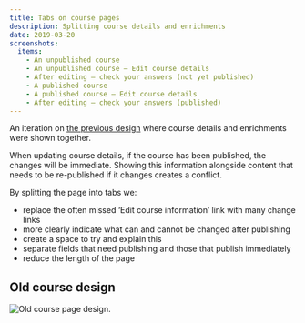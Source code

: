 ```yaml
---
title: Tabs on course pages
description: Splitting course details and enrichments
date: 2019-03-20
screenshots:
  items:
    - An unpublished course
    - An unpublished course – Edit course details
    - After editing – check your answers (not yet published)
    - A published course
    - A published course – Edit course details
    - After editing – check your answers (published)
---
```


An iteration on [the previous design](#old-course-design) where course details and enrichments were shown together.

When updating course details, if the course has been published, the changes will be immediate. Showing this information alongside content that needs to be re-published if it changes creates a conflict.

By splitting the page into tabs we:

- replace the often missed ‘Edit course information’ link with many change links
- more clearly indicate what can and cannot be changed after publishing
- create a space to try and explain this
- separate fields that need publishing and those that publish immediately
- reduce the length of the page

## Old course design

![Old course page design.](/publish-teacher-training-courses/deleting-and-withdrawing/course-that-can-be-deleted.png "Delete link has been added to the bottom of the status column.")
